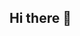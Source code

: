 ## Hi there 👋

<!--
**Geethu-9-1-4/Geethu-9-1-4** is a ✨ _special_ ✨ repository because its `README.md` (this file) appears on your GitHub profile.

Here are some ideas to get you started:

- 🔭 I’m currently working on ... SDET
- 🌱 I’m currently learning ... Cypress, API testing
- 👯 I’m looking to collaborate on ... 
- 🤔 I’m looking for help with ... Mobile testing
- 💬 Ask me about ... 
- 📫 How to reach me: 
- 😄 Pronouns: ... She
- ⚡ Fun fact: ... 
-->
